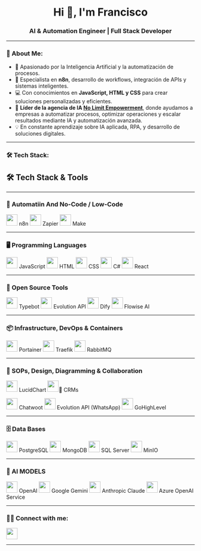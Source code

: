 <h1 align="center">Hi 👋, I'm Francisco</h1>
<h3 align="center">AI & Automation Engineer | Full Stack Developer</h3>

---

### 🚀 About Me:
- 🤖 Apasionado por la Inteligencia Artificial y la automatización de procesos.  
- 🔗 Especialista en **n8n**, desarrollo de workflows, integración de APIs y sistemas inteligentes.  
- 💻 Con conocimientos en **JavaScript, HTML y CSS** para crear soluciones personalizadas y eficientes.  
- 🚀 **Líder de la agencia de IA [No Limit Empowerment](#)**, donde ayudamos a empresas a automatizar procesos, optimizar operaciones y escalar resultados mediante IA y automatización avanzada.  
- 💡 En constante aprendizaje sobre IA aplicada, RPA, y desarrollo de soluciones digitales.  

---

### 🛠️ Tech Stack:

## 🛠️ Tech Stack & Tools

---

### 🔗 Automatiin And No-Code / Low-Code
<p align="left">
  <img src="https://i.postimg.cc/dVBLfSKV/n8n-color.png" width="30"/> n8n  
  <img src="https://i.postimg.cc/WpgpKfGc/Zapier-Symbol.png" width="30"/> Zapier  
  <img src="https://i.postimg.cc/CL0MVH7B/make-color.png" width="30"/> Make  
</p>

---

### 🖥️ Programming Languages
<p align="left">
  <img src="https://cdn.jsdelivr.net/gh/devicons/devicon/icons/javascript/javascript-original.svg" width="30"/> JavaScript  
  <img src="https://cdn.jsdelivr.net/gh/devicons/devicon/icons/html5/html5-original.svg" width="30"/> HTML  
  <img src="https://cdn.jsdelivr.net/gh/devicons/devicon/icons/css3/css3-original.svg" width="30"/> CSS  
  <img src="https://cdn.jsdelivr.net/gh/devicons/devicon/icons/csharp/csharp-original.svg" width="30"/> C#  
  <img src="https://cdn.jsdelivr.net/gh/devicons/devicon/icons/react/react-original.svg" width="30"/> React  
</p>

---

### 🔧 Open Source Tools
<p align="left">
  <img src="https://miro.medium.com/v2/resize:fit:1400/0*fp3QKdgKAOJLwDmD.png" width="30"/> Typebot  
  <img src="https://meta-q.cdn.bubble.io/f1735656025985x589899456761148800/evolution-logo.png" width="30"/> Evolution API  
  <img src="https://cdn.zeabur.com/dify-icon.png" width="30"/> Dify  
  <img src="https://i.postimg.cc/66gRVS9s/1688158464819.jpg" width="30"/> Flowise AI  
</p>

---

### 📦 Infrastructure, DevOps & Containers
<p align="left">
  <img src="https://i.postimg.cc/G298GPVh/png-transparent-portainer-hd-logo-thumbnail.png" width="30"/> Portainer  
  <img src="https://i.postimg.cc/d18PFLJX/images.png" width="30"/> Traefik  
  <img src="https://cdn.jsdelivr.net/gh/devicons/devicon/icons/rabbitmq/rabbitmq-original.svg" width="30"/> RabbitMQ  
</p>

---

### 🧠 SOPs, Design, Diagramming & Collaboration
<p align="left">
  <img src="https://i.postimg.cc/TYbbt9wK/apps-7736-f1e439b9-777e-47dd-b695-f05d19eb7b38-8ee3e6f6-c400-4919-811d-59b0cd18fa41-e5bd6ef7-31e5-4c.png" width="30"/> LucidChart  
  <img src="https://i.postimg.cc/tJKxX1rR/17d4a23-miro-logo-color-square.png" width="30/> Miro  
</p>

---

### 💬 CRMs
<p align="left">
  <img src="https://avatars.githubusercontent.com/u/57478053?s=200&v=4" width="30"/> Chatwoot  
  <img src="https://avatars.githubusercontent.com/u/170858631?s=200&v=4" width="30"/> Evolution API (WhatsApp)  
  <img src="https://avatars.githubusercontent.com/u/65487629?s=200&v=4" width="30"/> GoHighLevel  
</p>

---

### 🗄️ Data Bases
<p align="left">
  <img src="https://cdn.jsdelivr.net/gh/devicons/devicon/icons/postgresql/postgresql-original.svg" width="30"/> PostgreSQL  
  <img src="https://cdn.jsdelivr.net/gh/devicons/devicon/icons/mongodb/mongodb-original.svg" width="30"/> MongoDB  
  <img src="https://cdn.jsdelivr.net/gh/devicons/devicon/icons/microsoftsqlserver/microsoftsqlserver-plain.svg" width="30"/> SQL Server  
  <img src="https://avatars.githubusercontent.com/u/695951?s=200&v=4" width="30"/> MinIO  
</p>

---

### 🤖 AI MODELS
<p align="left">
  <img src="https://i.postimg.cc/RZDW7p56/Chat-GPT-Logo-PNG-File.png" width="30"/> OpenAI  
  <img src="https://upload.wikimedia.org/wikipedia/commons/3/3c/Google_Gemini_logo.svg" width="30"/> Google Gemini  
  <img src="https://avatars.githubusercontent.com/u/103032834?s=200&v=4" width="30"/> Anthropic Claude  
  <img src="https://i.postimg.cc/yN1SYCTR/azureai-color.png" width="30"/> Azure OpenAI Service  
</p>

---

### 👨‍💻 Connect with me:
<p align="left">
  <a href="https://linkedin.com/in/tuusuario" target="_blank">
    <img src="https://cdn.jsdelivr.net/gh/devicons/devicon/icons/linkedin/linkedin-original.svg" width="30"/>
</p>


---

